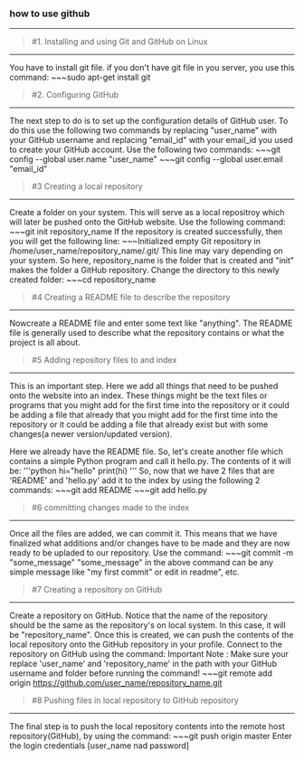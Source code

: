 ### how to use github
* * *

> #1. Installing and using Git and GitHub on Linux
* * *

You have to install git file. if you don't have git file in you server, you use this command:
	~~~sudo apt-get install git

> #2. Configuring GitHub
* * *

The next step to do is to set up the configuration details of GitHub user. To do this use the following two commands by replacing "user_name" with your GitHub username and replacing "email_id" with your email_id you used to create your GitHub account.
Use the following two commands:
	~~~git config --global user.name "user_name"
	~~~git config --global user.email "email_id"

> #3 Creating a local repository
* * *

Create a folder on your system. This will serve as a local repositroy which will later be pushed onto the GitHub website. Use the following command:
	~~~git init repository_name
If the repository is created successfully, then you will get the following line:
	~~~Initialized empty Git repository in /home/user_name/repository_name/.git/
This line may vary depending on your system. So here, repository_name is the folder that is created and "init" makes the folder a GitHub repository. Change the directory to this newly created folder:
	~~~cd repository_name

> #4 Creating a README file to describe the repository
* * *

Nowcreate a README file and enter some text like "anything". The README file is generally used to describe what the repository contains or what the project is all about.

> #5 Adding repository files to and index
* * *

This is an important step. Here we add all things that need to be pushed onto the website into an index. These things might be the text files or programs that you might add for the first time into the repository or it could be adding a file that already that you might add for the first time into the repository or it could be adding a file that already exist but with some changes(a newer version/updated version).

Here we already have the README file. So, let's create another file which contains a simple Python program and call it hello.py. The contents of it will be:
'''python
hi="hello"
print(hi)
'''
So, now that we have 2 files that are 'README' and 'hello.py'
add it to the index by using the following 2 commands:
	~~~git add README
	~~~git add hello.py

> #6 committing changes made to the index
* * *

Once all the files are added, we can commit it. This means that we have finalized what additions and/or changes have to be made and they are now ready to be upladed to our repository. Use the command:
	~~~git commit -m "some_message"
"some_message" in the above command can be any simple message like "my first commit" or edit in readme", etc.

> #7 Creating a repository on GitHub
* * *

Create a repository on GitHub. Notice that the name of the repository should be the same as the repository's on local system. In this case, it will be "repository_name".
Once this is created, we can push the contents of the local repository onto the GitHub repository in your profile. Connect to the repository on GitHub using the command:
Important Note : Make sure your replace 'user_name' and 'repository_name' in the path with your GitHub username and folder before running the command!
	~~~git remote add origin https://github.com/user_name/repository_name.git

> #8 Pushing files in local repository to GitHub repository
* * *

The final step is to push the local repository contents into the remote host repository(GitHub), by using the command:
	~~~git push origin master
Enter the login credentials [user_name nad password]
